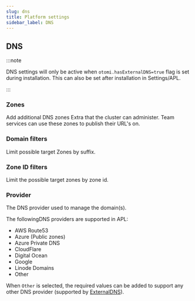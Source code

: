 ```yaml
---
slug: dns
title: Platform settings
sidebar_label: DNS
---
```


## DNS

:::note

DNS settings will only be active when `otomi.hasExternalDNS=true` flag is set during installation. This can also be set after installation in Settings/APL.

:::

### Zones

Add additional DNS zones Extra that the cluster can administer. Team services can use these zones to publish their URL's on.

### Domain filters

Limit possible target Zones by suffix.

### Zone ID filters

Limit the possible target zones by zone id.

### Provider

The DNS provider used to manage the domain(s).

The followingDNS providers are supported in APL:

- AWS Route53
- Azure (Public zones)
- Azure Private DNS
- CloudFlare
- Digital Ocean
- Google
- Linode Domains
- Other

When `Other` is selected, the required values can be added to support any other DNS provider (supported by [ExternalDNS](https://github.com/kubernetes-sigs/external-dns/)).
